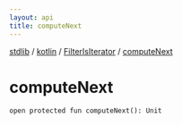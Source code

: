 ```yaml
---
layout: api
title: computeNext
---
```

[stdlib](../../index.html) / [kotlin](../index.html) / [FilterIsIterator](index.html) / [computeNext](computeNext.html)

# computeNext

```
open protected fun computeNext(): Unit
```
